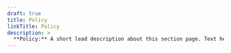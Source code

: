 ```yaml
---
draft: true
title: Policy
linkTitle: Policy
description: >
  **Policy:** A short lead description about this section page. Text here can also be **bold** or _italic_ and can even be split over multiple paragraphs.
---
```

